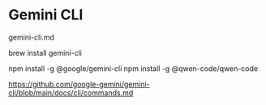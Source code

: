 # Gemini CLI

gemini-cli.md


brew install gemini-cli

npm install -g @google/gemini-cli
npm install -g @qwen-code/qwen-code

https://github.com/google-gemini/gemini-cli/blob/main/docs/cli/commands.md
